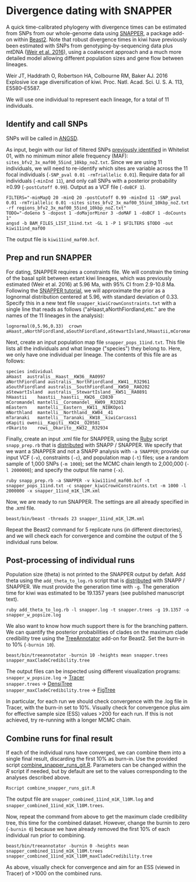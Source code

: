 # Divergence dating with SNAPPER

A quick time-calibrated phylogeny with divergence times can be estimated from SNPs from our whole-genome data using [SNAPPER](https://github.com/ForBioPhylogenomics/tutorials/blob/main/divergence_time_estimation_with_snp_data/README.md), a package add-on within [Beast2](http://www.beast2.org/). Note that robust divergence times in kiwi have previously been estimated with SNPs from genotyping-by-sequencing data plus mtDNA ([Weir et al. 2016](https://doi.org/10.1073/pnas.1603795113)), using a coalescent approach and a much more detailed model allowing different population sizes and gene flow between lineages.

Weir JT, Haddrath O, Robertson HA, Colbourne RM, Baker AJ. 2016 Explosive ice age diversification of kiwi. Proc. Natl. Acad. Sci. U. S. A. 113, E5580–E5587.

We will use one individual to represent each lineage, for a total of 11 individuals.

## Identify and call SNPs

SNPs will be called in [ANGSD](http://www.popgen.dk/angsd/index.php/ANGSD).

As input, begin with our list of filtered SNPs [previously identified](https://github.com/jordanbemmels/kiwi-holocene/blob/main/03_Create_SNP_whitelists.md) in Whitelist 01, with no minimum minor allele frequency (MAF): ```sites_bfv2_3x_maf00_55ind_10kbp_noZ.txt```. Since we are using 11 individuals, we will need to re-identify which sites are variable across the 11 focal individuals (```-SNP_pval 0.01 -rmTriallelic 0.01```). Require data for all individuals (```-minInd 11```), and only call SNPs with a posterior probability ≥0.99 (```-postCutoff 0.99```). Output as a VCF file (```-doBCF 1```).

```
FILTERS="-minMapQ 20 -minQ 20 -postCutoff 0.99 -minInd 11 -SNP_pval 0.01 -rmTriallelic 0.01 -sites sites_bfv2_3x_maf00_55ind_10kbp_noZ.txt -rf regions_bfv2_3x_maf00_55ind_10kbp_noZ.txt"
TODO="-doGeno 5 -dopost 1 -doMajorMinor 3 -doMAF 1 -doBCF 1 -doCounts 1"
angsd -b BAM_FILES_LIST_11ind.txt -GL 1 -P 1 $FILTERS $TODO -out kiwi11ind_maf00
```

The output file is ```kiwi11ind_maf00.bcf```.

## Prep and run SNAPPER

For dating, SNAPPER requires a constraints file. We will constrain the timing of the basal split between extant kiwi lineages, which was previously estimated (Weir et al. 2016) at 5.96 Ma, with 95% CI from 2.9-10.8 Ma. Following the [SNAPPER tutorial](https://github.com/ForBioPhylogenomics/tutorials/blob/main/divergence_time_estimation_with_snp_data/README.md), we will approximate the prior as a lognormal distribution centered at 5.96, with standard deviation of 0.33. Specify this in a new text file ```snapper_kiwiCrownConstraints.txt``` with a single line that reads as follows ("aHaast,aNorthFiordland,etc." are the names of the 11 lineages in the analysis):

```
lognormal(0,5.96,0.33)	crown	aHaast,aNorthFiordland,aSouthFiordland,aStewartIsland,hHaastii,mCoromandel,mEastern,mNorthland,mTaranaki,oKapiti,rOkarito
```

Next, create an input population map file ```snapper_pops_11ind.txt```. This file lists all the individuals and what lineage ("species") they belong to. Here, we only have one individual per lineage. The contents of this file are as follows:

```
species	individual
aHaast	australis__Haast__KW36__RA0997
aNorthFiordland	australis__NorthFiordland__KW41__R32961
aSouthFiordland	australis__SouthFiordland__KW50__RA0202
aStewartIsland	australis__StewartIsland__KW51__RA0891
hHaastii	haastii__haastii__KW26__CD830
mCoromandel	mantelli__Coromandel__KW09__R32852
mEastern	mantelli__Eastern__KW11__NIBKOpo1
mNorthland	mantelli__Northland__KW04__41
mTaranaki	mantelli__Taranaki__KW18__kiwiCarcass1
oKapiti	owenii__Kapiti__KW24__O20581
rOkarito	rowi__Okarito__KW32__R32934
```

Finally, create an input .xml file for SNAPPER, using the [Ruby](https://www.ruby-lang.org/en/) script ```snapp_prep.rb``` that is [distributed](https://github.com/mmatschiner/snapp_prep) with SNAPP / SNAPPER. We specify that we want a SNAPPER and not a SNAPP analysis with ```-a SNAPPER```; provide our input VCF (```-v```), constraints (```-c```), and population map (```-t```) files; use a random sample of 1,000 SNPs (```-m 1000```); set the MCMC chain length to 2,000,000 (```-l 2000000```); and specify the output file name (```-x```).

```
ruby snapp_prep.rb -a SNAPPER -v kiwi11ind_maf00.bcf -t snapper_pops_11ind.txt -c snapper_kiwiCrownConstraints.txt -m 1000 -l 2000000 -x snapper_11ind_m1K_l2M.xml
```

Now, we are ready to run SNAPPER. The settings are all already specified in the .xml file.

```
beast/bin/beast -threads 23 snapper_11ind_m1K_l2M.xml
```

Repeat the Beast2 command for 5 replicate runs (in different directories), and we will check each for convergence and combine the output of the 5 individual runs below.

## Post-processing of individual runs

Population size (theta) is not printed to the SNAPPER output by defalt. Add theta using the ```add_theta_to_log.rb``` script that is [distributed](https://github.com/mmatschiner/snapp_prep) with SNAPP / SNAPPER. We must provide the generation time with ```-g```. The generation time for kiwi was estimated to be 19.1357 years (see published manuscript text).

```
ruby add_theta_to_log.rb -l snapper.log -t snapper.trees -g 19.1357 -o snapper_w_popsize.log
```

We also want to know how much support there is for the branching pattern. We can quantify the posterior probabilities of clades on the maximum clade credibility tree using the [TreeAnnotator](https://www.beast2.org/treeannotator/) add-on for Beast2. Set the burn-in to 10% (```-burnin 10```).

```
beast/bin/treeannotator -burnin 10 -heights mean snapper.trees snapper_maxCladeCredibility.tree
```

The output files can be inspected using different visualization programs:<br>
  ```snapper_w_popsize.log``` -> [Tracer](https://www.beast2.org/tracer-2/)<br>
  ```snapper.trees``` -> [DensiTree](https://www.cs.auckland.ac.nz/~remco/DensiTree/)<br>
  ```snapper_maxCladeCredibility.tree``` -> [FigTree](http://tree.bio.ed.ac.uk/software/figtree/)

In particular, for each run we should check convergence with the .log file in Tracer, with the burn-in set to 10%. Visually check for convergence plus aim for effective sample size (ESS) values >200 for each run. If this is not achieved, try re-running with a longer MCMC chain.

## Combine runs for final result

If each of the individual runs have converged, we can combine them into a single final result, discarding the first 10% as burn-in. Use the provided script [combine_snapper_runs_git.R](https://github.com/jordanbemmels/kiwi-holocene/blob/main/combine_snapper_runs_git.R). Parameters can be changed within the *R* script if needed, but by default are set to the values corresponding to the analyses described above.

```
Rscript combine_snapper_runs_git.R
```

The output file are ```snapper_combined_11ind_m1K_l10M.log``` and ```snapper_combined_11ind_m1K_l10M.trees```.

Now, repeat the command from above to get the maximum clade credibility tree, this time for the combined dataset. However, change the burnin to zero (```-burnin 0```) because we have already removed the first 10% of each individual run prior to combining.

```
beast/bin/treeannotator -burnin 0 -heights mean snapper_combined_11ind_m1K_l10M.trees snapper_combined_11ind_m1K_l10M_maxCladeCredibility.tree
```

As above, visually check for convergence and aim for an ESS (viewed in Tracer) of >1000 on the combined runs.


 
